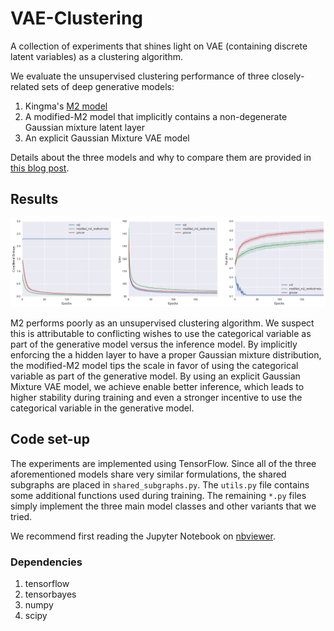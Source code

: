 # VAE-Clustering
A collection of experiments that shines light on VAE (containing discrete latent variables) as a clustering algorithm.

We evaluate the unsupervised clustering performance of three closely-related sets of deep generative models:

1. Kingma's [M2 model](https://arxiv.org/abs/1406.5298)
2. A modified-M2 model that implicitly contains a non-degenerate Gaussian mixture latent layer
3. An explicit Gaussian Mixture VAE model

Details about the three models and why to compare them are provided in [this blog post](http://ruishu.io/2016/12/25/gmvae/).

## Results

![](/images/combined.png)

M2 performs poorly as an unsupervised clustering algorithm. We suspect this is attributable to conflicting wishes to use the categorical variable as part of the generative model versus the inference model. By implicitly enforcing the a hidden layer to have a proper Gaussian mixture distribution, the modified-M2 model tips the scale in favor of using the categorical variable as part of the generative model. By using an explicit Gaussian Mixture VAE model, we achieve enable better inference, which leads to higher stability during training and even a stronger incentive to use the categorical variable in the generative model.


## Code set-up

The experiments are implemented using TensorFlow. Since all of the three aforementioned models share very similar formulations, the shared subgraphs are placed in `shared_subgraphs.py`. The `utils.py` file contains some additional functions used during training. The remaining `*.py` files simply implement the three main model classes and other variants that we tried.

We recommend first reading the Jupyter Notebook on [nbviewer](http://nbviewer.jupyter.org/github/RuiShu/vae-clustering/blob/master/experiments.ipynb).

### Dependencies

1. tensorflow
2. tensorbayes
3. numpy
4. scipy
